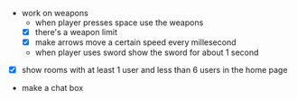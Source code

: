 - work on weapons
  - when player presses space use the weapons
  - [x] there's a weapon limit
  - [x] make arrows move a certain speed every millesecond
  - when player uses sword show the sword for about 1 second

- [x] show rooms with at least 1 user and less than 6 users in the home page

- make a chat box